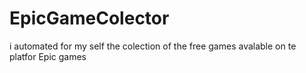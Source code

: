 # EpicGameColector


i automated for my self the colection of the free games avalable on te platfor Epic games
